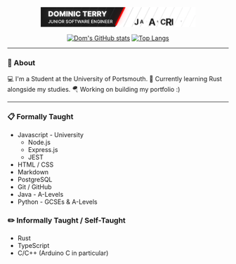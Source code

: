 
<section align="center">
  
  <img src="Banner.gif" width="70%"/>
 
  <div vertical-align="middle">
    
[![Dom's GitHub stats](https://github-readme-stats.vercel.app/api?username=UP2005991&count_private=true&show_icons=true&theme=vision-friendly-dark)](https://github.com/anuraghazra/github-readme-stats)
[![Top Langs](https://github-readme-stats.vercel.app/api/top-langs/?username=UP2005991&layout=compact&theme=vision-friendly-dark)](https://github.com/anuraghazra/github-readme-stats)
    
  </div>

</section>

----

### 🧭 About

💻 I'm a Student at the University of Portsmouth.
🦀 Currently learning Rust alongside my studies.
🪂 Working on building my portfolio :)

----

### 📋 Formally Taught

- Javascript - University
  + Node.js
  + Express.js
  + JEST
- HTML / CSS
- Markdown
- PostgreSQL
- Git / GitHub
- Java - A-Levels
- Python - GCSEs & A-Levels

### ✏️ Informally Taught / Self-Taught

- Rust
- TypeScript
- C/C++ (Arduino C in particular)


